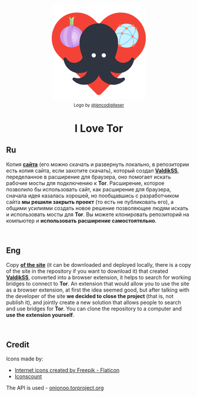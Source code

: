 <p align="center">
  <img src="images/logo.png" alt="Logo"></img>
  
  <br/>
  <sub>Logo by <a href="https://github.com/lencodigitexer">@lencodigitexer</a></sub>
</p>

<h1 align="center">I Love Tor</h1>

<h2> Ru </h2>
  <p> Копия <b><a href="https://torscan-ru.ntc.party/">сайта</a></b> (его можно скачать и развернуть локально, в репозитории есть копия сайта, если захотите скачать), который создал <b><a href="https://twitter.com/ValdikSS">ValdikSS</a></b>, переделанное в расширение для браузера, оно помогает искать рабочие мосты для подключению к <b>Tor</b>.
  Расширение, которое позволило бы использовать сайт, как расширение для браузера, сначала идея казалась хорошей, но пообщавшись с разработчиком сайта <b>мы решили закрыть проект</b> (то есть не публиковать его), а общими усилиями создать новое решение позволяющее людям искать и использовать мосты для <b>Tor</b>. Вы можете клонировать репозиторий на компьютер и <b>использовать расширение самостоятельно</b>.</p> 

  <br/>
<h2> Eng </h2>
  <p> Copy <b><a href="https://torscan-ru.ntc.party /">of the site</a></b> (it can be downloaded and deployed locally, there is a copy of the site in the repository if you want to download it) that created <b><a href="https://twitter.com/ValdikSS">ValdikSS</a></b>, converted into a browser extension, it helps to search for working bridges to connect to <b>Tor</b>.
An extension that would allow you to use the site as a browser extension, at first the idea seemed good, but after talking with the developer of the site <b>we decided to close the project </b> (that is, not publish it), and jointly create a new solution that allows people to search and use bridges for <b>Tor</b>. You can clone the repository to a computer and <b>use the extension yourself</b>.</p>

  <br/>
<h2> Credit </h2>
<p>Icons made by:
  <ul>
<li> <a href="https://www.flaticon.com/free-icons/internet" title="internet icons">Internet icons created by Freepik - Flaticon</a> </li>
    <li> <a href="https://iconscout.com/icons">Iconscount</a> </li>
  </ul>

The API is used - <a href="https://onionoo.torproject.org/details?type=relay&running=true&fields=fingerprint,or_addresses" title="internet icons">onionoo.torproject.org</a>
